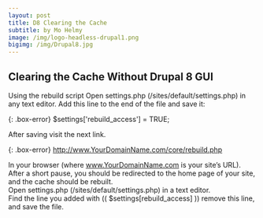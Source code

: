 ```yaml
---
layout: post
title: D8 Clearing the Cache
subtitle: by Mo Helmy
image: /img/logo-headless-drupal1.png
bigimg: /img/Drupal8.jpg
---
```


## Clearing the Cache Without Drupal 8 GUI <br/>

Using the rebuild script
Open settings.php (/sites/default/settings.php) in any text editor. Add this line to the end of the file and save it:

{: .box-error}
$settings['rebuild_access'] = TRUE;<br/>

After saving visit the next link.<br/>

{: .box-error}
http://www.YourDomainName.com/core/rebuild.php <br/>

In your browser (where www.YourDomainName.com is your site’s URL).<br/> 
After a short pause, you should be redirected to the home page of your site, and the cache should be rebuilt.<br/>
Open settings.php (/sites/default/settings.php) in a text editor.<br/>
Find the line you added with (( $settings[rebuild_access] )) remove this line, and save the file.<br/>

